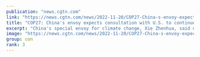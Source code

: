 ```yaml
---
publication: "news.cgtn.com"
link: "https://news.cgtn.com/news/2022-11-20/COP27-China-s-envoy-expects-consultation-with-U-S-to-continue-1f6zMNYgwAE/index.html"
title: "COP27: China's envoy expects consultation with U.S. to continue"
excerpt: "China's special envoy for climate change, Xie Zhenhua, said on Saturday he expects to continue direct consultations on climate change with his U.S. counterpart John Kerry after the COP27 summit in Egy"
image: "https://news.cgtn.com/news/2022-11-20/COP27-China-s-envoy-expects-consultation-with-U-S-to-continue-1f6zMNYgwAE/img/252ec59239b941c1831b390fdd719a1e/252ec59239b941c1831b390fdd719a1e-750.png"
group: con
rank: 3
---
```

